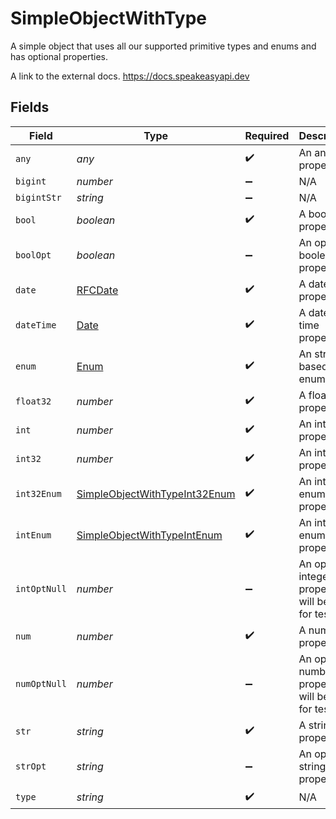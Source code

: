 # SimpleObjectWithType

A simple object that uses all our supported primitive types and enums and has optional properties.

A link to the external docs.
<https://docs.speakeasyapi.dev>


## Fields

| Field                                                                                         | Type                                                                                          | Required                                                                                      | Description                                                                                   | Example                                                                                       |
| --------------------------------------------------------------------------------------------- | --------------------------------------------------------------------------------------------- | --------------------------------------------------------------------------------------------- | --------------------------------------------------------------------------------------------- | --------------------------------------------------------------------------------------------- |
| `any`                                                                                         | *any*                                                                                         | :heavy_check_mark:                                                                            | An any property.                                                                              |                                                                                               |
| `bigint`                                                                                      | *number*                                                                                      | :heavy_minus_sign:                                                                            | N/A                                                                                           |                                                                                               |
| `bigintStr`                                                                                   | *string*                                                                                      | :heavy_minus_sign:                                                                            | N/A                                                                                           |                                                                                               |
| `bool`                                                                                        | *boolean*                                                                                     | :heavy_check_mark:                                                                            | A boolean property.                                                                           | true                                                                                          |
| `boolOpt`                                                                                     | *boolean*                                                                                     | :heavy_minus_sign:                                                                            | An optional boolean property.                                                                 | true                                                                                          |
| `date`                                                                                        | [RFCDate](../../types/rfcdate.md)                                                             | :heavy_check_mark:                                                                            | A date property.                                                                              | 2020-01-01                                                                                    |
| `dateTime`                                                                                    | [Date](https://developer.mozilla.org/en-US/docs/Web/JavaScript/Reference/Global_Objects/Date) | :heavy_check_mark:                                                                            | A date-time property.                                                                         | 2020-01-01T00:00:00Z                                                                          |
| `enum`                                                                                        | [Enum](../../models/shared/enum.md)                                                           | :heavy_check_mark:                                                                            | An string based enum                                                                          | two                                                                                           |
| `float32`                                                                                     | *number*                                                                                      | :heavy_check_mark:                                                                            | A float32 property.                                                                           | 2.2222222                                                                                     |
| `int`                                                                                         | *number*                                                                                      | :heavy_check_mark:                                                                            | An integer property.                                                                          | 999999                                                                                        |
| `int32`                                                                                       | *number*                                                                                      | :heavy_check_mark:                                                                            | An int32 property.                                                                            | 1                                                                                             |
| `int32Enum`                                                                                   | [SimpleObjectWithTypeInt32Enum](../../models/shared/simpleobjectwithtypeint32enum.md)         | :heavy_check_mark:                                                                            | An int32 enum property.                                                                       | 69                                                                                            |
| `intEnum`                                                                                     | [SimpleObjectWithTypeIntEnum](../../models/shared/simpleobjectwithtypeintenum.md)             | :heavy_check_mark:                                                                            | An integer enum property.                                                                     | 3                                                                                             |
| `intOptNull`                                                                                  | *number*                                                                                      | :heavy_minus_sign:                                                                            | An optional integer property will be null for tests.                                          | 999999                                                                                        |
| `num`                                                                                         | *number*                                                                                      | :heavy_check_mark:                                                                            | A number property.                                                                            | 1.1                                                                                           |
| `numOptNull`                                                                                  | *number*                                                                                      | :heavy_minus_sign:                                                                            | An optional number property will be null for tests.                                           | 1.1                                                                                           |
| `str`                                                                                         | *string*                                                                                      | :heavy_check_mark:                                                                            | A string property.                                                                            | example                                                                                       |
| `strOpt`                                                                                      | *string*                                                                                      | :heavy_minus_sign:                                                                            | An optional string property.                                                                  | optional example                                                                              |
| `type`                                                                                        | *string*                                                                                      | :heavy_check_mark:                                                                            | N/A                                                                                           |                                                                                               |